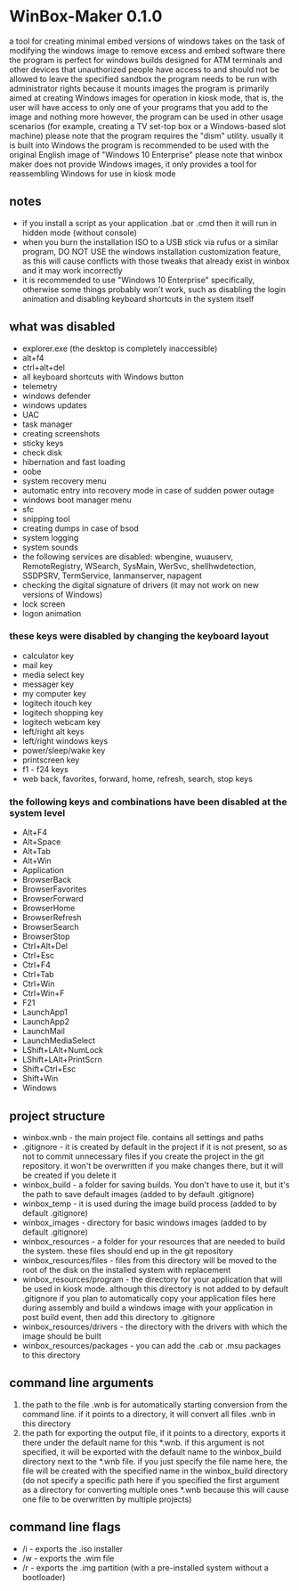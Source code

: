 # WinBox-Maker 0.1.0
a tool for creating minimal embed versions of windows
takes on the task of modifying the windows image to remove excess and embed software there
the program is perfect for windows builds designed for ATM terminals and other devices that unauthorized people have access to and should not be allowed to leave the specified sandbox
the program needs to be run with administrator rights because it mounts images
the program is primarily aimed at creating Windows images for operation in kiosk mode, that is, the user will have access to only one of your programs that you add to the image and nothing more
however, the program can be used in other usage scenarios (for example, creating a TV set-top box or a Windows-based slot machine)
please note that the program requires the "dism" utility. usually it is built into Windows
the program is recommended to be used with the original English image of "Windows 10 Enterprise"
please note that winbox maker does not provide Windows images, it only provides a tool for reassembling Windows for use in kiosk mode

## notes
* if you install a script as your application .bat or .cmd then it will run in hidden mode (without console)
* when you burn the installation ISO to a USB stick via rufus or a similar program, DO NOT USE the windows installation customization feature, as this will cause conflicts with those tweaks that already exist in winbox and it may work incorrectly
* it is recommended to use "Windows 10 Enterprise" specifically, otherwise some things probably won't work, such as disabling the login animation and disabling keyboard shortcuts in the system itself

## what was disabled
* explorer.exe (the desktop is completely inaccessible)
* alt+f4
* ctrl+alt+del
* all keyboard shortcuts with Windows button
* telemetry
* windows defender
* windows updates
* UAC
* task manager
* creating screenshots
* sticky keys
* check disk
* hibernation and fast loading
* oobe
* system recovery menu
* automatic entry into recovery mode in case of sudden power outage
* windows boot manager menu
* sfc
* snipping tool
* creating dumps in case of bsod
* system logging
* system sounds
* the following services are disabled: wbengine, wuauserv, RemoteRegistry, WSearch, SysMain, WerSvc, shellhwdetection, SSDPSRV, TermService, lanmanserver, napagent
* checking the digital signature of drivers (it may not work on new versions of Windows)
* lock screen
* logon animation

### these keys were disabled by changing the keyboard layout
* calculator key
* mail key
* media select key
* messager key
* my computer key
* logitech itouch key
* logitech shopping key
* logitech webcam key
* left/right alt keys
* left/right windows keys
* power/sleep/wake key
* printscreen key
* f1 - f24 keys
* web back, favorites, forward, home, refresh, search, stop keys

### the following keys and combinations have been disabled at the system level
* Alt+F4
* Alt+Space
* Alt+Tab
* Alt+Win
* Application
* BrowserBack
* BrowserFavorites
* BrowserForward
* BrowserHome
* BrowserRefresh
* BrowserSearch
* BrowserStop
* Ctrl+Alt+Del
* Ctrl+Esc
* Ctrl+F4
* Ctrl+Tab
* Ctrl+Win
* Ctrl+Win+F
* F21
* LaunchApp1
* LaunchApp2
* LaunchMail
* LaunchMediaSelect
* LShift+LAlt+NumLock
* LShift+LAlt+PrintScrn
* Shift+Ctrl+Esc
* Shift+Win
* Windows

## project structure
* winbox.wnb - the main project file. contains all settings and paths
* .gitignore - it is created by default in the project if it is not present, so as not to commit unnecessary files if you create the project in the git repository. it won't be overwritten if you make changes there, but it will be created if you delete it
* winbox_build - a folder for saving builds. You don't have to use it, but it's the path to save default images (added to by default .gitignore)
* winbox_temp - it is used during the image build process (added to by default .gitignore)
* winbox_images - directory for basic windows images (added to by default .gitignore)
* winbox_resources - a folder for your resources that are needed to build the system. these files should end up in the git repository
* winbox_resources/files - files from this directory will be moved to the root of the disk on the installed system with replacement
* winbox_resources/program - the directory for your application that will be used in kiosk mode. although this directory is not added to by default .gitignore if you plan to automatically copy your application files here during assembly and build a windows image with your application in post build event, then add this directory to .gitignore
* winbox_resources/drivers - the directory with the drivers with which the image should be built
* winbox_resources/packages - you can add the .cab or .msu packages to this directory

## command line arguments
1. the path to the file .wnb is for automatically starting conversion from the command line. if it points to a directory, it will convert all files .wnb in this directory
2. the path for exporting the output file, if it points to a directory, exports it there under the default name for this *.wnb. if this argument is not specified, it will be exported with the default name to the winbox_build directory next to the *.wnb file. if you just specify the file name here, the file will be created with the specified name in the winbox_build directory (do not specify a specific path here if you specified the first argument as a directory for converting multiple ones *.wnb because this will cause one file to be overwritten by multiple projects)

## command line flags
* /i - exports the .iso installer
* /w - exports the .wim file
* /r - exports the .img partition (with a pre-installed system without a bootloader)